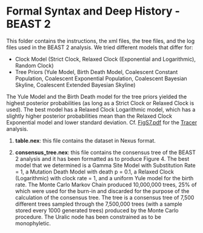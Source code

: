 # Formal Syntax and Deep History - BEAST 2
This folder contains the instructions, the xml files, the tree files, and the log files used in the BEAST 2 analysis.
We tried different models that differ for:

- Clock Model (Strict Clock, Relaxed Clock (Exponential and Logarithmic), Random Clock)
- Tree Priors (Yule Model, Birth Death Model, Coalescent Constant Population, Coalescent Exponential Population, Coalescent Bayesian Skyline, Coalescent Extended Bayesian Skyline)

The Yule Model and the Birth Death model for the tree priors yielded the highest posterior probabilities (as long as a Strict Clock or Relaxed Clock is used). The best model has a Relaxed Clock Logarithmic model, which has a slightly higher posterior probabilities mean than the Relaxed Clock Exponential model and lower standard deviation. Cf. [FigS7.pdf](https://github.com/Andceo/Formal_Syntax_Deep_History/blob/master/Figures_Supplementary/FigS7.pdf) for the [Tracer](https://beast.community/tracer) analysis.

1. **table.nex**: this file contains the dataset in Nexus format.

2. **consensus_tree.nex**: this file contains the consensus tree of the BEAST 2 analysis and it has been formatted as to produce Figure 4. The best model that we determined is a Gamma Site Model with Substitution Rate = 1, a Mutation Death Model with death p = 0.1, a Relaxed Clock (Logarithmic) with clock rate = 1, and a uniform Yule model for the birth rate. The Monte Carlo Markov Chain produced 10,000,000 trees, 25% of which were used for the burn-in and discarded for the purpose of the calculation of the consensus tree. The tree is a consensus tree of 7,500 different trees sampled through the 7,500,000 trees (with a sample stored every 1000 generated trees) produced by the Monte Carlo procedure. The Uralic node has been constrained as to be monophyletic.
